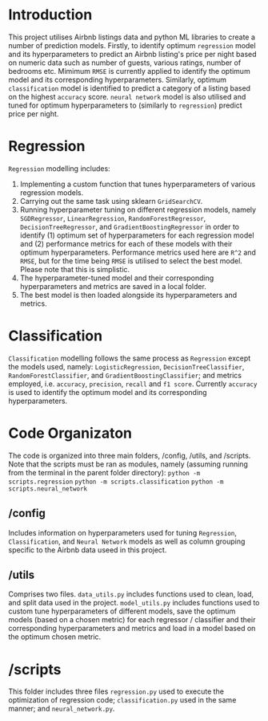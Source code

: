 # Introduction
This project utilises Airbnb listings data and python ML libraries to create a number of prediction models. Firstly, to identify optimum `regression` model and its hyperparameters to predict an Airbnb listing's price per night based on numeric data such as number of guests, various ratings, number of bedrooms etc. Mimimum `RMSE` is currently applied to identify the optimum model and its corresponding hyperparameters. Similarly, optimum `classification` model is identified to predict a category of a listing based on the highest `accuracy` score. `neural network` model is also utilised and tuned for optimum hyperparameters to (similarly to `regression`) predict price per night.

# Regression
`Regression` modelling includes:

1. Implementing a custom function that tunes hyperparameters of various regression models.
2. Carrying out the same task using sklearn `GridSearchCV`.
3. Running hyperparameter tuning on different regression models, namely `SGDRegressor`, `LinearRegression`, `RandomForestRegressor`, `DecisionTreeRegressor`, and `GradientBoostingRegressor` in order to identify (1) optimum set of hyperparameters for each regression model and (2) performance metrics for each of these models with their optimum hyperparameters. Performance metrics used here are `R^2` and `RMSE`, but for the time being `RMSE` is utilised to select the best model. Please note that this is simplistic.
4. The hyperparameter-tuned model and their corresponding hyperparameters and metrics are saved in a local folder.
5. The best model is then loaded alongside its hyperparameters and metrics.

# Classification
`Classification` modelling follows the same process as `Regression` except the models used, namely: `LogisticRegression`, `DecisionTreeClassifier`, `RandomForestClassifier`, and `GradientBoostingClassifier`; and metrics employed, i.e. `accuracy`, `precision`, `recall` and `f1 score`. Currently `accuracy` is used to identify the optimum model and its corresponding hyperparameters.

# Code Organizaton
The code is organized into three main folders, /config, /utils, and /scripts. Note that the scripts must be ran as modules, namely (assuming running from the terminal in the parent folder directory):
`python -m scripts.regression`
`python -m scripts.classification`
`python -m scripts.neural_network`

## /config
Includes information on hyperparameters used for tuning `Regression`, `Classification`, and `Neural Network` models as well as column grouping specific to the Airbnb data useed in this project.

## /utils
Comprises two files. `data_utils.py` includes functions used to clean, load, and split data used in the project. `model_utils.py` includes functions used to custom tune hyperparameters of different models, save the optimum models (based on a chosen metric) for each regressor / classifier and their corresponding hyperparameters and metrics and load in a model based on the optimum chosen metric.

# /scripts
This folder includes three files `regression.py` used to execute the optimization of regression code; `classification.py` used in the same manner; and `neural_network.py`.



